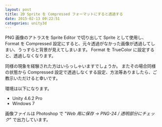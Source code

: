 ```yaml
---
layout: post
title: 2D Sprite を Compressed フォーマットにすると透過する
date: 2015-02-13 09:22:51
categories: unity3d
---
```

<!-- {% raw %} -->
<p>PNG 画像のアトラスを Sprite Editor で切り出して Sprite として使用し、 Format を Compressed 設定にすると、元々透過がなかった画像が透過してしまい、うっすらと背景が見えてしまいます。 Format を TrueColor に設定すると、透過しなくなります。</p>

<p>同様の現象を経験された方はいらっしゃいますでしょうか。 またその場合同様の状態から Compressed 設定で透過しなくする設定、方法等ありましたら、ご教示いただけると幸いです。</p>

<p>環境は以下になります。</p>

<ul>
<li>Unity 4.6.2 Pro</li>
<li>Windows 7</li>
</ul>

<p>画像ファイルは Photoshop で "<em>Web 用に保存 → PNG-24 / 透明部分にチェック</em>" で出力しています。</p>
<!-- {% endraw %} -->
